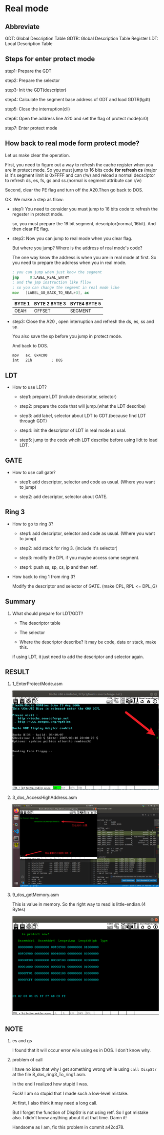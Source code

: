 # Real mode

## Abbreviate

GDT: Global Description Table
GDTR: Global Description Table Register
LDT: Local Description Table

## Steps for enter protect mode

step1: Prepare the GDT

step2: Prepare the selector

step3: Init the GDT(descriptor)

step4: Calculate the segment base address of GDT and load GDTR(lgdt)

step5: Close the interruption(cli)

step6: Open the address line A20 and set the flag of protect mode(cr0)

step7: Enter protect mode

## How back to real mode form protect mode?

Let us make clear the operation.

First, you need to figure out a way to refresh the cache register when you are in protect mode. So you must jump to 16 bits code **for refresh cs** (major is it's segment limit is 0xFFFF and can r/w) and reload a normal decsciptor to refresh ds, es, fs, gs and ss.(normal is segment attribute can r/w)

Second, clear the PE flag and turn off the A20.Then go back to DOS.

OK. We make a step as fllow:

* step1: You need to consider you must jump to 16 bits code to refresh the regester in protect mode.

    so, you must prepare the 16 bit segment, descriptor(normal, 16bit). And then clear PE flag.

* step2: Now you can jump to real mode when you clear flag.

  But where you jump? Where is the address of real mode's code?

  The one way know the address is when you are in real mode at first. So you need to prepare the address when you in real mode.

  ```asm
  ; you can jump when just know the segment
  jmp     0:LABEL_REAL_ENTRY
  ; and the jmp instruction like fllow
  ; so you can change the segment in real mode like
  mov	[LABEL_GO_BACK_TO_REAL+3], ax
  ```

  |BYTE 1|BYTE 2 BYTE 3|BYTE4 BYTE 5|
  |---|---|---|
  |OEAH|OFFSET|SEGMENT|

* step3: Close the A20 , open interruption and refresh the ds, es, ss and sp.

  You also save the sp before you jump in protect mode.

  And back to DOS.

  ```ASM
  mov	ax, 0x4c00
  int	21h		    ; DOS
  ```

## LDT

* How to use LDT?

  * step1: prepare LDT (include descriptor, selector)

  * step2: prepare the code that will jump.(what the LDT describe)

  * step3: add label, selector about LDT to GDT.(because find LDT through GDT)

  * step4: init the descriptor of LDT in real mode as usal.

  * step5: jump to the code whcih LDT describe before using lldt to load LDT.

## GATE

* How to use call gate?

    * step1: add descriptor, selector and code as usual. (Where you want to jump)

    * step2: add descriptor, selector about GATE.

## Ring 3

* How to go to ring 3?

    * step1: add descriptor, selector and code as usual. (Where you want to jump)

    * step2: add stack for ring 3. (include it's selector)

    * step3: modify the DPL if you maybe access some segment.

    * step4: push ss, sp, cs, ip and then retf.

* How back to ring 1 from ring 3?

    Modify the descriptor and selector of GATE. (make CPL, RPL <= DPL_G)

## Summary

1. What should prepare for LDT/GDT?

    * The descriptor table

    * The selector

    * Where the descriptor describe? It may be code, data or stack, make this.

    if using LDT, it just need to add the descriptor and selector again.

## RESULT

1. 1_EnterProtectMode.asm

    ![看不到图片是科学问题](https://raw.githubusercontent.com/yiyah/Picture_Material/master/20220105231546.png)

2. 3_dos_AccessHighAddress.asm

    ![看不到图片是科学问题](https://raw.githubusercontent.com/yiyah/Picture_Material/master/20220213224852.png)

3. 9_dos_getMemory.asm

    This is value in memory. So the right way to read is little-endian.(4 Bytes)

    ![看不到图片是科学问题](https://raw.githubusercontent.com/yiyah/Picture_Material/master/20220309221843.png)

## NOTE

1. es and gs

   I found that it will occur error wile using es in DOS.
   I don't know why.

2. problem of call

    I have no idea that why I get something wrong while using `call DispStr` at the file 8_dos_ring3_To_ring1.asm.

    In the end I realized how stupid I was.

    Fuck! I am so stupid that I made such a low-level mistake.

    At first, I also think it may need a long call.

    But I forget the function of DispStr is not using retf. So I got mistake also. I didn't know anything about it at that time. Damn it!

    Handsome as I am, fix this problem in commit a42cd78.
